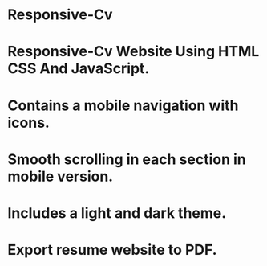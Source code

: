 # Responsive-Cv
# Responsive-Cv Website Using HTML CSS And JavaScript.
# Contains a mobile navigation with icons.
# Smooth scrolling in each section in mobile version.
# Includes a light and dark theme.
# Export resume website to PDF.
